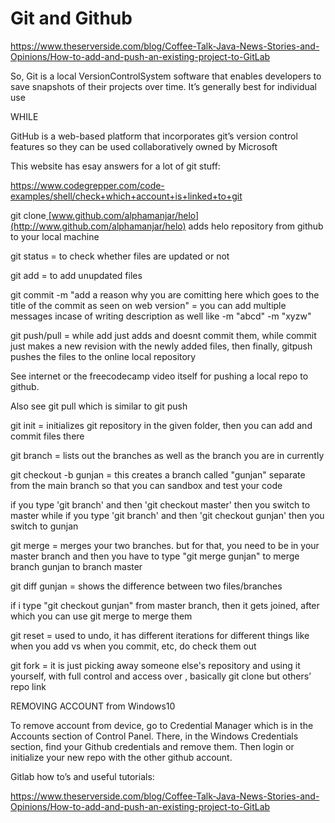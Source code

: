 # **Git and Github** 
<https://www.theserverside.com/blog/Coffee-Talk-Java-News-Stories-and-Opinions/How-to-add-and-push-an-existing-project-to-GitLab>


So, Git is a local VersionControlSystem software that enables developers to save snapshots of their projects over time. It’s generally best for individual use 



WHILE 



GitHub is a web-based platform that incorporates git’s version control features so they can be used collaboratively owned by Microsoft 





This website has esay answers for a lot of git stuff:

<https://www.codegrepper.com/code-examples/shell/check+which+account+is+linked+to+git>







git clone[ ](http://www.github.com/alphamanjar/helo)[www.github.com/alphamanjar/helo](http://www.github.com/alphamanjar/helo) adds helo repository from github to your local machine 



git status = to check whether files are updated or not 



git add = to add unupdated files 



git commit -m "add a reason why you are comitting here which goes to the title of the commit as seen on web version" = you can add multiple messages incase of writing description as well like -m "abcd" -m "xyzw" 



git push/pull = while add just adds and doesnt commit them, while commit just makes a new revision with the newly added files, then finally, gitpush pushes the files to the online local repository 

See internet or the freecodecamp video itself for pushing a local repo to github. 

Also see git pull which is similar to git push 



git init = initializes git repository in the given folder, then you can add and commit files there 



git branch = lists out the branches as well as the branch you are in currently 



git checkout -b gunjan = this creates a branch called "gunjan" separate from the main branch so that you can sandbox and test your code 



if you type 'git branch' and then 'git checkout master' then you switch to master while if you type 'git branch' and then 'git checkout gunjan' then you switch to gunjan 



git merge = merges your two branches. but for that, you need to be in your master branch and then you have to type "git merge gunjan" to merge branch gunjan to branch master 



git diff gunjan = shows the difference between two files/branches 



if i type "git checkout gunjan" from master branch, then it gets joined, after which you can use git merge to merge them 



git reset = used to undo, it has different iterations for different things like when you add vs when you commit, etc, do check them out 



git fork = it is just picking away someone else's repository and using it yourself, with full control and access over , basically git clone but others’ repo link




REMOVING ACCOUNT from Windows10

To remove account from device, go to Credential Manager which is in the Accounts section of Control Panel. There, in the Windows Credentials section, find your Github credentials and remove them. Then login or initialize your new repo with the other github account.


Gitlab how to’s and useful tutorials:

<https://www.theserverside.com/blog/Coffee-Talk-Java-News-Stories-and-Opinions/How-to-add-and-push-an-existing-project-to-GitLab>


